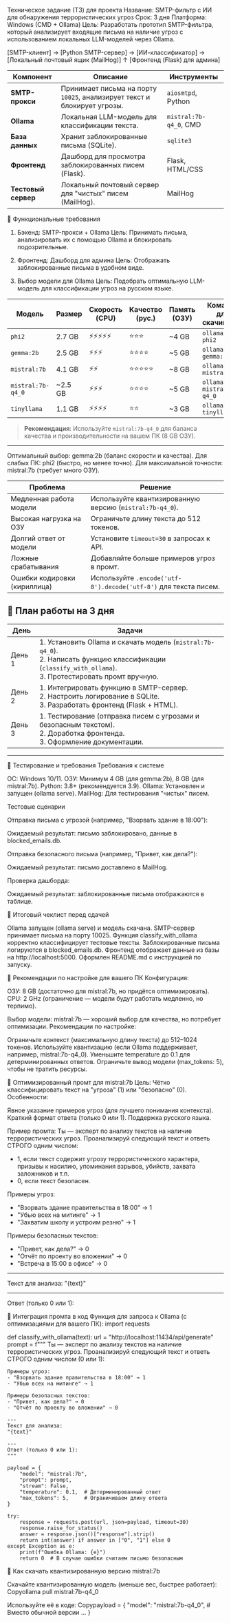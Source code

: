 Техническое задание (ТЗ) для проекта
Название: SMTP-фильтр с ИИ для обнаружения террористических угроз
Срок: 3 дня
Платформа: Windows (CMD + Ollama)
Цель: Разработать прототип SMTP-фильтра, который анализирует входящие письма на наличие угроз с использованием локальных LLM-моделей через Ollama.



[SMTP-клиент] → [Python SMTP-сервер] → [ИИ-классификатор] → [Локальный почтовый ящик (MailHog)]
                     ↑
              [Фронтенд (Flask) для админа]

  Компонент          | Описание                                                                 | Инструменты                     |
 |--------------------|--------------------------------------------------------------------------|----------------------------------|
 | **SMTP-прокси**    | Принимает письма на порту `10025`, анализирует текст и блокирует угрозы. | `aiosmtpd`, Python               |
 | **Ollama**         | Локальная LLM-модель для классификации текста.                           | `mistral:7b-q4_0`, CMD           |
 | **База данных**    | Хранит заблокированные письма (SQLite).                                  | `sqlite3`                        |
 | **Фронтенд**       | Дашборд для просмотра заблокированных писем (Flask).                     | Flask, HTML/CSS                  |
 | **Тестовый сервер**| Локальный почтовый сервер для "чистых" писем (MailHog).                  | MailHog                          |



🎯 Функциональные требования
1. Бэкенд: SMTP-прокси + Ollama
Цель: Принимать письма, анализировать их с помощью Ollama и блокировать подозрительные.


2. Фронтенд: Дашборд для админа
Цель: Отображать заблокированные письма в удобном виде.


3. Выбор модели для Ollama
Цель: Подобрать оптимальную LLM-модель для классификации угроз на русском языке.

 | Модель            | Размер  | Скорость (CPU) | Качество (рус.) | Память (ОЗУ) | Команда для скачивания       |
 |-------------------|---------|----------------|-----------------|--------------|-------------------------------|
 | `phi2`            | 2.7 GB  | ⚡⚡⚡⚡⚡       | ⭐⭐⭐           | ~4 GB        | `ollama pull phi2`            |
 | `gemma:2b`        | 2.5 GB  | ⚡⚡⚡           | ⭐⭐⭐⭐         | ~5 GB        | `ollama pull gemma:2b`        |
 | `mistral:7b`      | 4.1 GB  | ⚡⚡             | ⭐⭐⭐⭐⭐       | ~8 GB        | `ollama pull mistral`          |
 | `mistral:7b-q4_0` | ~2.5 GB | ⚡⚡⚡           | ⭐⭐⭐⭐         | ~5 GB        | `ollama pull mistral:7b-q4_0`  |
 | `tinyllama`       | 1.1 GB  | ⚡⚡⚡⚡         | ⭐⭐             | ~3 GB        | `ollama pull tinyllama`        |

> **Рекомендация**: Используйте `mistral:7b-q4_0` для баланса качества и производительности на вашем ПК (8 GB ОЗУ).
---

Оптимальный выбор: gemma:2b (баланс скорости и качества).
Для слабых ПК: phi2 (быстро, но менее точно).
Для максимальной точности: mistral:7b (требует много ОЗУ).

| Проблема                     | Решение                                                                                     |
 |------------------------------|---------------------------------------------------------------------------------------------|
 | Медленная работа модели     | Используйте квантизированную версию (`mistral:7b-q4_0`).                                    |
 | Высокая нагрузка на ОЗУ     | Ограничьте длину текста до 512 токенов.                                                     |
 | Долгий ответ от модели       | Установите `timeout=30` в запросах к API.                                                   |
 | Ложные срабатывания          | Добавляйте больше примеров угроз в промт.                                                   |
 | Ошибки кодировки (кириллица) | Используйте `.encode('utf-8').decode('utf-8')` для текста писем.                           |



## 📅 План работы на 3 дня
 | День  | Задачи                                                                                     |
 |-------|--------------------------------------------------------------------------------------------|
 | День 1 | 1. Установить Ollama и скачать модель (`mistral:7b-q4_0`).<br>2. Написать функцию классификации (`classify_with_ollama`).<br>3. Протестировать промт вручную. |
 | День 2 | 1. Интегрировать функцию в SMTP-сервер.<br>2. Настроить логирование в SQLite.<br>3. Разработать фронтенд (Flask + HTML). |
 | День 3 | 1. Тестирование (отправка писем с угрозами и безопасным текстом).<br>2. Доработка фронтенда.<br>3. Оформление документации. |

---

🔧 Тестирование и требования
Требования к системе

ОС: Windows 10/11.
ОЗУ: Минимум 4 GB (для gemma:2b), 8 GB (для mistral:7b).
Python: 3.8+ (рекомендуется 3.9).
Ollama: Установлен и запущен (ollama serve).
MailHog: Для тестирования "чистых" писем.

Тестовые сценарии

Отправка письма с угрозой (например, "Взорвать здание в 18:00"):

Ожидаемый результат: письмо заблокировано, данные в blocked_emails.db.


Отправка безопасного письма (например, "Привет, как дела?"):

Ожидаемый результат: письмо доставлено в MailHog.


Проверка дашборда:

Ожидаемый результат: заблокированные письма отображаются в таблице.




📌 Итоговый чеклист перед сдачей

 Ollama запущен (ollama serve) и модель скачана.
 SMTP-сервер принимает письма на порту 10025.
 Функция classify_with_ollama корректно классифицирует тестовые тексты.
 Заблокированные письма логируются в blocked_emails.db.
 Фронтенд отображает данные из базы на http://localhost:5000.
 Оформлен README.md с инструкцией по запуску.

🔧 Рекомендации по настройке для вашего ПК
Конфигурация:

ОЗУ: 8 GB (достаточно для mistral:7b, но придётся оптимизировать).
CPU: 2 GHz (ограничение — модели будут работать медленно, но терпимо).

Выбор модели:
mistral:7b — хороший выбор для качества, но потребует оптимизации.
Рекомендации по настройке:

Ограничьте контекст (максимальную длину текста) до 512–1024 токенов.
Используйте квантизацию (если Ollama поддерживает, например, mistral:7b-q4_0).
Уменьшите temperature до 0.1 для детерминированных ответов.
Ограничьте вывод модели (max_tokens: 5), чтобы не тратить ресурсы.


📜 Оптимизированный промт для mistral:7b
Цель: Чётко классифицировать текст на "угроза" (1) или "безопасно" (0).
Особенности:

Явное указание примеров угроз (для лучшего понимания контекста).
Краткий формат ответа (только 0 или 1).
Поддержка русского языка.

Пример промта:
Ты — эксперт по анализу текстов на наличие террористических угроз.
Проанализируй следующий текст и ответь СТРОГО одним числом:
- 1, если текст содержит угрозу террористического характера, призывы к насилию, упоминания взрывов, убийств, захвата заложников и т.п.
- 0, если текст безопасен.

Примеры угроз:
- "Взорвать здание правительства в 18:00" → 1
- "Убью всех на митинге" → 1
- "Захватим школу и устроим резню" → 1

Примеры безопасных текстов:
- "Привет, как дела?" → 0
- "Отчёт по проекту во вложении" → 0
- "Встреча в 15:00 в офисе" → 0

---
Текст для анализа:
"{text}"

---
Ответ (только 0 или 1):


📌 Интеграция промта в код
Функция для запроса к Ollama (с оптимизациями для вашего ПК):
import requests

def classify_with_ollama(text):
    url = "http://localhost:11434/api/generate"
    prompt = f"""
    Ты — эксперт по анализу текстов на наличие террористических угроз.
    Проанализируй следующий текст и ответь СТРОГО одним числом (0 или 1):

    Примеры угроз:
    - "Взорвать здание правительства в 18:00" → 1
    - "Убью всех на митинге" → 1

    Примеры безопасных текстов:
    - "Привет, как дела?" → 0
    - "Отчёт по проекту во вложении" → 0

    ---
    Текст для анализа:
    "{text}"

    ---
    Ответ (только 0 или 1):
    """

    payload = {
        "model": "mistral:7b",
        "prompt": prompt,
        "stream": False,
        "temperature": 0.1,  # Детерминированный ответ
        "max_tokens": 5,     # Ограничиваем длину ответа
    }

    try:
        response = requests.post(url, json=payload, timeout=30)
        response.raise_for_status()
        answer = response.json()["response"].strip()
        return int(answer) if answer in ["0", "1"] else 0
    except Exception as e:
        print(f"Ошибка Ollama: {e}")
        return 0  # В случае ошибки считаем письмо безопасным

🔧 Как скачать квантизированную версию mistral:7b

Скачайте квантизированную модель (меньше вес, быстрее работает):
 Copyollama pull mistral:7b-q4_0

Используйте её в коде:
 Copypayload = {
    "model": "mistral:7b-q4_0",  # Вместо обычной версии
    ...
}
